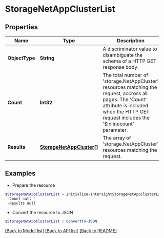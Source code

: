 # StorageNetAppClusterList
## Properties

Name | Type | Description | Notes
------------ | ------------- | ------------- | -------------
**ObjectType** | **String** | A discriminator value to disambiguate the schema of a HTTP GET response body. | 
**Count** | **Int32** | The total number of &#39;storage.NetAppCluster&#39; resources matching the request, accross all pages. The &#39;Count&#39; attribute is included when the HTTP GET request includes the &#39;$inlinecount&#39; parameter. | [optional] 
**Results** | [**StorageNetAppCluster[]**](StorageNetAppCluster.md) | The array of &#39;storage.NetAppCluster&#39; resources matching the request. | [optional] 

## Examples

- Prepare the resource
```powershell
$StorageNetAppClusterList = Initialize-IntersightStorageNetAppClusterList  -ObjectType null `
 -Count null `
 -Results null
```

- Convert the resource to JSON
```powershell
$StorageNetAppClusterList | ConvertTo-JSON
```

[[Back to Model list]](../README.md#documentation-for-models) [[Back to API list]](../README.md#documentation-for-api-endpoints) [[Back to README]](../README.md)

